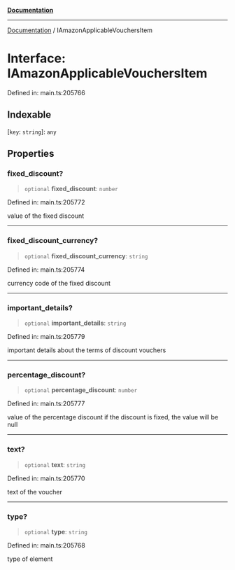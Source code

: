 [**Documentation**](../README.md)

***

[Documentation](../README.md) / IAmazonApplicableVouchersItem

# Interface: IAmazonApplicableVouchersItem

Defined in: main.ts:205766

## Indexable

\[`key`: `string`\]: `any`

## Properties

### fixed\_discount?

> `optional` **fixed\_discount**: `number`

Defined in: main.ts:205772

value of the fixed discount

***

### fixed\_discount\_currency?

> `optional` **fixed\_discount\_currency**: `string`

Defined in: main.ts:205774

currency code of the fixed discount

***

### important\_details?

> `optional` **important\_details**: `string`

Defined in: main.ts:205779

important details about the terms of discount vouchers

***

### percentage\_discount?

> `optional` **percentage\_discount**: `number`

Defined in: main.ts:205777

value of the percentage discount
if the discount is fixed, the value will be null

***

### text?

> `optional` **text**: `string`

Defined in: main.ts:205770

text of the voucher

***

### type?

> `optional` **type**: `string`

Defined in: main.ts:205768

type of element
